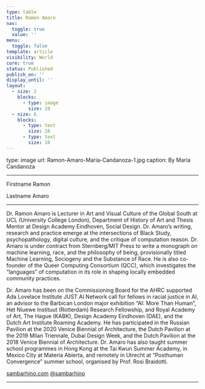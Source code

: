 ```yaml
---
type: table
title: Ramon Amaro
nav:
  toggle: true
  value: ''
menu:
  toggle: false
template: article
visibility: World
core: true
status: Published
publish_on: ''
display_until: ''
layout:
  - size: 2
    blocks:
      - type: image
        size: 10
  - size: 6
    blocks:
      - type: text
        size: 10
      - type: text
        size: 10
---
```


type: image
url: Ramon-Amaro-Maria-Candanoza-1.jpg
caption: By Maria Candanoza

---

Firstname
Ramon 

Lastname
Amaro

---

Dr. Ramon Amaro is Lecturer in Art and Visual Culture of the Global South at UCL (University College London), Department of History of Art and Thesis Mentor at Design Academy Eindhoven, Social Design. Dr. Amaro’s writing, research and practice emerge at the intersections of Black Study, psychopathology, digital culture, and the critique of computation reason. Dr. Amaro is under contract from Sternberg/MIT Press to write a monograph on machine learning, race, and the philosophy of being, provisionally titled Machine Learning, Sociogeny and the Substance of Race. He is also co-founder of the Queer Computing Consortium (QCC), which investigates the “languages” of computation in its role in shaping locally embedded community practices.

Dr. Amaro has been on the Commissioning Board for the AHRC supported Ada Lovelace Institute JUST AI Network call for fellows in racial justice in AI, an advisor to the Barbican London major exhibition “AI: More Than Human”, Het Niuewe Instituut (Rotterdam) Research Fellowship, and Royal Academy of Art, The Hague (KABK),  Design Academy Eindhoven (DAE), and the Dutch Art Institute Roaming Academy. He has participated in the Russian Pavilion at the 2020 Venice Biennial of Architecture, the Dutch Pavilion at the 2019 Milan Triennale, Dubai Design Week, and the Dutch Pavilion at the 2018 Venice Biennial of Architecture. Dr. Amaro has also taught summer school programmes in Hong Kong at the Tai Kwun Summer Academy, in Mexico City at Materia Abierta, and remotely in Utrecht at “Posthuman Convergence” summer school, organised by Prof. Rosi Braidotti. 

[sambarhino.com](http://sambarhino.com) 
[@sambarhino](https://twitter.com/sambarhino)

---

